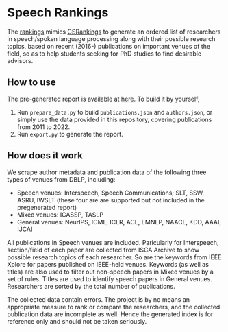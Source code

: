 # Speech Rankings
The [rankings](https://mutiann.github.io/speech_rankings) mimics [CSRankings](http://csrankings.org/) to generate an ordered list
of researchers in speech/spoken language processing along with their possible research topics, based on 
recent (2016-) publications on important venues of the field, so as to help students seeking for PhD studies to 
find desirable advisors.

## How to use
The pre-generated report is available at [here](https://mutiann.github.io/speech_rankings). To build it by
yourself, 
1. Run `prepare_data.py` to build `publications.json` and `authors.json`, or simply use the data provided in this repository, covering 
   publications from 2011 to 2022.
2. Run `export.py` to generate the report.

## How does it work
We scrape author metadata and publication data of the following three types of venues from DBLP, including:
* Speech venues: Interspeech, Speech Communications; SLT, SSW, ASRU, IWSLT (these four are are supported but not included in the pregenerated report)
* Mixed venues: ICASSP, TASLP
* General venues: NeurIPS, ICML, ICLR, ACL, EMNLP, NAACL, KDD, AAAI, IJCAI

All publications in Speech venues are included. Paricularly for Interspeech, section/field of each paper are collected
from ISCA Archive to show possible research topics of each researcher. So are the keywords from IEEE Xplore 
for papers published on IEEE-held venues. Keywords (as well as titles) are also used to filter out non-speech papers in
Mixed venues by a set of rules. Titles are used to identify speech papers in General venues. Researchers are sorted by
the total number of publications.

The collected data contain errors. The project is by no means an appropriate measure to rank or compare the researchers,
and the collected publication data are incomplete as well. Hence the generated index is for reference only and should not be
taken seriously.
